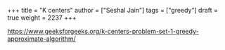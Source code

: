+++
title = "K centers"
author = ["Seshal Jain"]
tags = ["greedy"]
draft = true
weight = 2237
+++

<https://www.geeksforgeeks.org/k-centers-problem-set-1-greedy-approximate-algorithm/>
